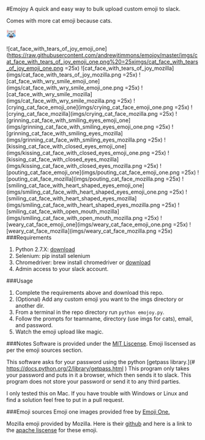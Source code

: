 #Emojoy
A quick and easy way to bulk upload custom emoji to slack.

Comes with more cat emoji because cats.

<img src="imgs/cat_face_with_tears_of_joy_emoji_one.png" width=25 height=25 />


![cat_face_with_tears_of_joy_emoji_one](https://raw.githubusercontent.com/andrewjtimmons/emojoy/master/imgs/cat_face_with_tears_of_joy_emoji_one.png%20=25ximgs/cat_face_with_tears_of_joy_emoji_one.png =25x)
![cat_face_with_tears_of_joy_mozilla](imgs/cat_face_with_tears_of_joy_mozilla.png =25x)
![cat_face_with_wry_smile_emoji_one](imgs/cat_face_with_wry_smile_emoji_one.png =25x)
![cat_face_with_wry_smile_mozilla](imgs/cat_face_with_wry_smile_mozilla.png =25x)
![crying_cat_face_emoji_one](imgs/crying_cat_face_emoji_one.png =25x)
![crying_cat_face_mozilla](imgs/crying_cat_face_mozilla.png =25x)
![grinning_cat_face_with_smiling_eyes_emoji_one](imgs/grinning_cat_face_with_smiling_eyes_emoji_one.png =25x)
![grinning_cat_face_with_smiling_eyes_mozilla](imgs/grinning_cat_face_with_smiling_eyes_mozilla.png =25x)
![kissing_cat_face_with_closed_eyes_emoji_one](imgs/kissing_cat_face_with_closed_eyes_emoji_one.png =25x)
![kissing_cat_face_with_closed_eyes_mozilla](imgs/kissing_cat_face_with_closed_eyes_mozilla.png =25x)
![pouting_cat_face_emoji_one](imgs/pouting_cat_face_emoji_one.png =25x)
![pouting_cat_face_mozilla](imgs/pouting_cat_face_mozilla.png =25x)
![smiling_cat_face_with_heart_shaped_eyes_emoji_one](imgs/smiling_cat_face_with_heart_shaped_eyes_emoji_one.png =25x)
![smiling_cat_face_with_heart_shaped_eyes_mozilla](imgs/smiling_cat_face_with_heart_shaped_eyes_mozilla.png =25x)
![smiling_cat_face_with_open_mouth_mozilla](imgs/smiling_cat_face_with_open_mouth_mozilla.png =25x)
![weary_cat_face_emoji_one](imgs/weary_cat_face_emoji_one.png =25x)
![weary_cat_face_mozilla](imgs/weary_cat_face_mozilla.png =25x)
###Requirements
1. Python 2.7.X: [download](https://www.python.org/downloads/)
2. Selenium: pip install selenium
3. Chromedriver:  brew install chromedriver or [download](https://sites.google.com/a/chromium.org/chromedriver/downloads)
4. Admin access to your slack account.

###Usage
1.  Complete the requirements above and download this repo.
2.  (Optional) Add any custom emoji you want to the imgs directory or another dir.
3.  From a terminal in the repo directory run `python emojoy.py`.
4.  Follow the prompts for teamname, directory (use imgs for cats), email, and password.
5.  Watch the emoji upload like magic.

###Notes
Software is provided under the [MIT Liscense](https://opensource.org/licenses/MIT).  Emoji liscensed as per the emoji sources section.

This software asks for your password using the python [getpass library.](# https://docs.python.org/2/library/getpass.html
)  This program only takes your password and puts in it a browser, which then sends it to slack.  This program does not store your password or send it to any third parties.

I only tested this on Mac.  If you have trouble with Windows or Linux and find a solution feel free to put in a pull request.

###Emoji sources
Emoji one images provided free by [Emoji One.](http://emojione.com/)

Mozilla emoji provided by Mozilla.  Here is their [github](https://github.com/mozilla/fxemoji/blob/gh-pages/LICENSE.md) and here is a link to the [apache liscense](http://www.apache.org/licenses/LICENSE-2.0) for these emoji.


